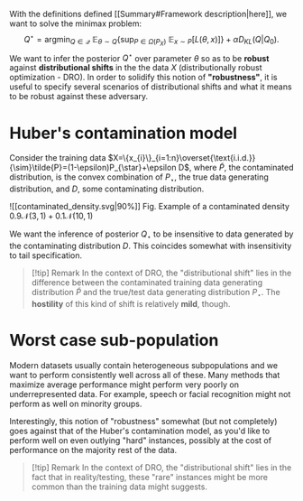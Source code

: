 With the definitions defined [[Summary#Framework description|here]], we want to solve the minimax problem:
$$
Q^\star=\mathop{\mathrm{argmin}}_{Q\in\mathcal{Q}}\ \mathbb{E}_{\theta \sim Q}\left\{\mathop{\mathrm{sup}}_{P\in\Omega(P_{X})}\ \mathbb{E}_{x\sim P}[L(\theta,x)]\right\} +\alpha D_{KL}(Q|Q_{0}).\tag{MAIN}
$$
We want to infer the posterior $Q^\star$ over parameter $\theta$ so as to be **robust** against **distributional shifts** in the the data $X$ (distributionally robust optimization - DRO). In order to solidify this notion of **"robustness"**, it is useful to specify several scenarios of distributional shifts and what it means to be robust against these adversary.  

# Huber's contamination model

Consider the training data $X=\{x_{i}\}_{i=1:n}\overset{\text{i.i.d.}}{\sim}\tilde{P}=(1-\epsilon)P_{\star}+\epsilon D$, where $\tilde{P}$, the contaminated distribution, is the convex combination of $P_{\star}$, the true data generating distribution, and $D$, some contaminating distribution.

![[contaminated_density.svg|90%]]
Fig. Example of a contaminated density $0.9\mathcal{N}(3,1)+0.1\mathcal{N}(10,1)$

We want the inference of posterior $Q_{\star}$ to be insensitive to data generated by the contaminating distribution $D$. This coincides somewhat with insensitivity to tail specification.

> [!tip] Remark
> In the context of DRO, the "distributional shift" lies in the difference between the contaminated training data generating distribution $\tilde{P}$ and the true/test data generating distribution $P_{\star}$. The **hostility** of this kind of shift is relatively **mild**, though.

# Worst case sub-population

Modern datasets usually contain heterogeneous subpopulations and we want to perform consistently well across all of these. Many methods that maximize average performance might perform very poorly on underrepresented data. For example, speech or facial recognition might not perform as well on minority groups.

Interestingly, this notion of "robustness" somewhat (but not completely) goes against that of the Huber's contamination model, as you'd like to perform well on even outlying "hard" instances, possibly at the cost of performance on the majority rest of the data.

> [!tip] Remark
> In the context of DRO, the "distributional shift" lies in the fact that in reality/testing, these "rare" instances might be more common than the training data might suggests.


